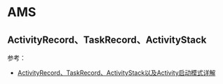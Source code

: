 # AMS





## ActivityRecord、TaskRecord、ActivityStack

参考：

+ [ActivityRecord、TaskRecord、ActivityStack以及Activity启动模式详解](https://www.jianshu.com/p/94816e52cd77)





